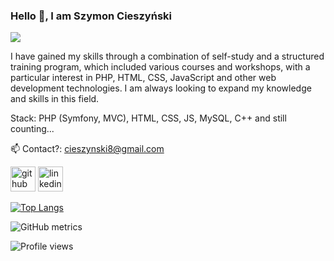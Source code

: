 ### Hello 👋, I am Szymon Cieszyński
![](www.linkedin.com/in/szymon-cieszyński)

I have gained my skills through a combination of self-study and a structured training program, which included various courses and workshops, 
with a particular interest in PHP, HTML, CSS, JavaScript and other web development technologies. 
I am always looking to expand my knowledge and skills in this field.

Stack: PHP (Symfony, MVC), HTML, CSS, JS, MySQL, C++ and still counting...

📫 Contact?: cieszynski8@gmail.com


[<img src='https://cdn.jsdelivr.net/npm/simple-icons@3.0.1/icons/github.svg' alt='github' height='40'>](https://github.com/szymon-cieszynski)  [<img src='https://cdn.jsdelivr.net/npm/simple-icons@3.0.1/icons/linkedin.svg' alt='linkedin' height='40'>](https://www.linkedin.com/in/szymon-cieszyński)  

[![Top Langs](https://github-readme-stats.vercel.app/api/top-langs/?username=szymon-cieszynski)](https://github.com/anuraghazra/github-readme-stats)

![GitHub metrics](https://metrics.lecoq.io/szymon-cieszynski)  

![Profile views](https://gpvc.arturio.dev/szymon-cieszynski)  
